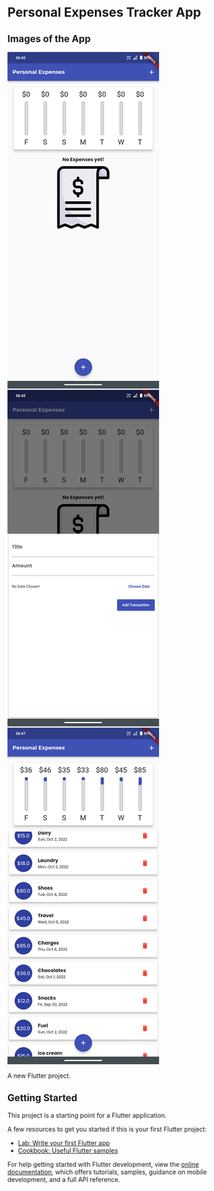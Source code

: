 # Personal Expenses Tracker App

## Images of the App

![Without Expenditure Records](assets/images/Screenshot_20221006-064318.png "Initial state without transaction records") ![Add Transaction Modal](assets/images/Screenshot_20221006-064337.png) ![With Expenditure Records](assets/images/Screenshot_20221006-064757.png "App state with transaction records")

A new Flutter project.

## Getting Started

This project is a starting point for a Flutter application.

A few resources to get you started if this is your first Flutter project:

- [Lab: Write your first Flutter app](https://docs.flutter.dev/get-started/codelab)
- [Cookbook: Useful Flutter samples](https://docs.flutter.dev/cookbook)

For help getting started with Flutter development, view the
[online documentation](https://docs.flutter.dev/), which offers tutorials,
samples, guidance on mobile development, and a full API reference.
